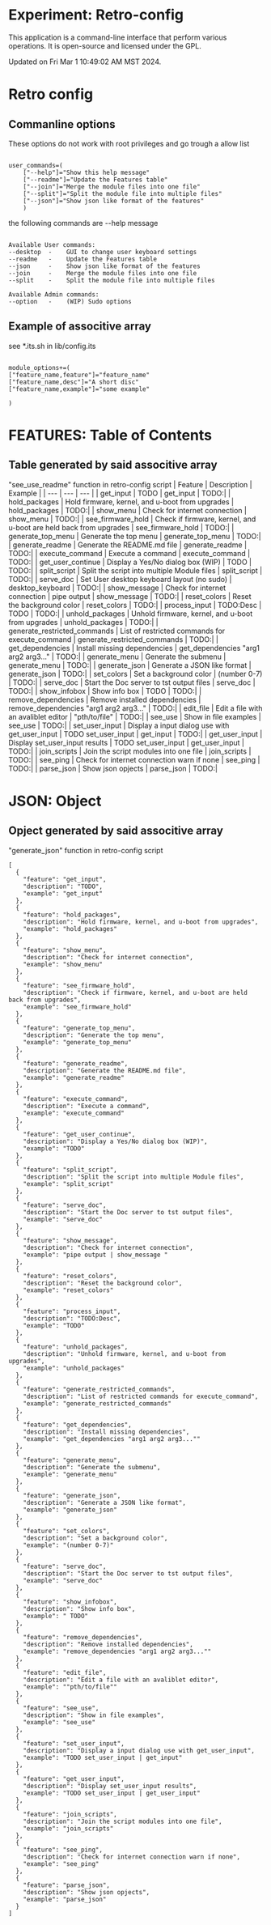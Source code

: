 # Experiment: Retro-config
This application is a command-line interface that perform various operations. It is open-source and licensed under the GPL.
 
Updated on Fri Mar  1 10:49:02 AM MST 2024.

# Retro config
## Commanline options 
These options do not work with root privileges and go trough a allow list
~~~

user_commands=(
    ["--help"]="Show this help message"
    ["--readme"]="Update the Features table"
    ["--join"]="Merge the module files into one file"
    ["--split"]="Split the module file into multiple files"
    ["--json"]="Show json like format of the features"
    )

~~~
the following commands are --help message
~~~

Available User commands:
--desktop  -	GUI to change user keyboard settings
--readme   -	Update the Features table
--json     -	Show json like format of the features
--join     -	Merge the module files into one file
--split    -	Split the module file into multiple files

Available Admin commands:
--option   -	(WIP) Sudo options

~~~

## Example of associtive array 
see *.its.sh in lib/config.its
~~~

module_options+=( 
["feature_name,feature"]="feature_name"
["feature_name,desc"]="A short disc"
["feature_name,example"]="some example"

)

~~~

# FEATURES: Table of Contents
## Table generated by said associtive array
"see_use_readme" function in retro-config script
| Feature | Description | Example |
| --- | --- | --- |
| get_input | TODO | get_input | TODO:|
| hold_packages | Hold firmware, kernel, and u-boot from upgrades | hold_packages | TODO:|
| show_menu | Check for internet connection | show_menu | TODO:|
| see_firmware_hold | Check if firmware, kernel, and u-boot are held back from upgrades | see_firmware_hold | TODO:|
| generate_top_menu | Generate the top menu | generate_top_menu | TODO:|
| generate_readme | Generate the README.md file | generate_readme | TODO:|
| execute_command | Execute a command | execute_command | TODO:|
| get_user_continue | Display a Yes/No dialog box (WIP) | TODO | TODO:|
| split_script | Split the script into multiple Module files | split_script | TODO:|
| serve_doc | Set User desktop keyboard layout (no sudo) | desktop_keyboard | TODO:|
| show_message | Check for internet connection | pipe output | show_message  | TODO:|
| reset_colors | Reset the background color | reset_colors | TODO:|
| process_input | TODO:Desc | TODO | TODO:|
| unhold_packages | Unhold firmware, kernel, and u-boot from upgrades | unhold_packages | TODO:|
| generate_restricted_commands | List of restricted commands for execute_command | generate_restricted_commands | TODO:|
| get_dependencies | Install missing dependencies | get_dependencies "arg1 arg2 arg3..." | TODO:|
| generate_menu | Generate the submenu | generate_menu | TODO:|
| generate_json | Generate a JSON like format | generate_json | TODO:|
| set_colors | Set a background color | (number 0-7) | TODO:|
| serve_doc | Start the Doc server to tst output files | serve_doc | TODO:|
| show_infobox | Show info box |  TODO | TODO:|
| remove_dependencies | Remove installed dependencies | remove_dependencies "arg1 arg2 arg3..." | TODO:|
| edit_file | Edit a file with an avaliblet editor | "pth/to/file" | TODO:|
| see_use | Show in file examples | see_use | TODO:|
| set_user_input | Display a input dialog use with get_user_input | TODO set_user_input | get_input | TODO:|
| get_user_input | Display set_user_input results | TODO set_user_input | get_user_input | TODO:|
| join_scripts | Join the script modules into one file | join_scripts | TODO:|
| see_ping | Check for internet connection warn if none | see_ping | TODO:|
| parse_json | Show json opjects | parse_json | TODO:|

# JSON: Object
## Opject generated by said associtive array
"generate_json" function in retro-config script
~~~ 
[
  {
    "feature": "get_input",
    "description": "TODO",
    "example": "get_input"
  },
  {
    "feature": "hold_packages",
    "description": "Hold firmware, kernel, and u-boot from upgrades",
    "example": "hold_packages"
  },
  {
    "feature": "show_menu",
    "description": "Check for internet connection",
    "example": "show_menu"
  },
  {
    "feature": "see_firmware_hold",
    "description": "Check if firmware, kernel, and u-boot are held back from upgrades",
    "example": "see_firmware_hold"
  },
  {
    "feature": "generate_top_menu",
    "description": "Generate the top menu",
    "example": "generate_top_menu"
  },
  {
    "feature": "generate_readme",
    "description": "Generate the README.md file",
    "example": "generate_readme"
  },
  {
    "feature": "execute_command",
    "description": "Execute a command",
    "example": "execute_command"
  },
  {
    "feature": "get_user_continue",
    "description": "Display a Yes/No dialog box (WIP)",
    "example": "TODO"
  },
  {
    "feature": "split_script",
    "description": "Split the script into multiple Module files",
    "example": "split_script"
  },
  {
    "feature": "serve_doc",
    "description": "Start the Doc server to tst output files",
    "example": "serve_doc"
  },
  {
    "feature": "show_message",
    "description": "Check for internet connection",
    "example": "pipe output | show_message "
  },
  {
    "feature": "reset_colors",
    "description": "Reset the background color",
    "example": "reset_colors"
  },
  {
    "feature": "process_input",
    "description": "TODO:Desc",
    "example": "TODO"
  },
  {
    "feature": "unhold_packages",
    "description": "Unhold firmware, kernel, and u-boot from upgrades",
    "example": "unhold_packages"
  },
  {
    "feature": "generate_restricted_commands",
    "description": "List of restricted commands for execute_command",
    "example": "generate_restricted_commands"
  },
  {
    "feature": "get_dependencies",
    "description": "Install missing dependencies",
    "example": "get_dependencies "arg1 arg2 arg3...""
  },
  {
    "feature": "generate_menu",
    "description": "Generate the submenu",
    "example": "generate_menu"
  },
  {
    "feature": "generate_json",
    "description": "Generate a JSON like format",
    "example": "generate_json"
  },
  {
    "feature": "set_colors",
    "description": "Set a background color",
    "example": "(number 0-7)"
  },
  {
    "feature": "serve_doc",
    "description": "Start the Doc server to tst output files",
    "example": "serve_doc"
  },
  {
    "feature": "show_infobox",
    "description": "Show info box",
    "example": " TODO"
  },
  {
    "feature": "remove_dependencies",
    "description": "Remove installed dependencies",
    "example": "remove_dependencies "arg1 arg2 arg3...""
  },
  {
    "feature": "edit_file",
    "description": "Edit a file with an avaliblet editor",
    "example": ""pth/to/file""
  },
  {
    "feature": "see_use",
    "description": "Show in file examples",
    "example": "see_use"
  },
  {
    "feature": "set_user_input",
    "description": "Display a input dialog use with get_user_input",
    "example": "TODO set_user_input | get_input"
  },
  {
    "feature": "get_user_input",
    "description": "Display set_user_input results",
    "example": "TODO set_user_input | get_user_input"
  },
  {
    "feature": "join_scripts",
    "description": "Join the script modules into one file",
    "example": "join_scripts"
  },
  {
    "feature": "see_ping",
    "description": "Check for internet connection warn if none",
    "example": "see_ping"
  },
  {
    "feature": "parse_json",
    "description": "Show json opjects",
    "example": "parse_json"
  }
]

~~~


